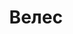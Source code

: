 --- 
title: "Велес" 
site: "www.veles-crimea.com.ua; www.velescrimea.ru" 
town: "Севастополь" 
tel: ["+38 050 530 11 36, +7 978 739 37 27"] 
address: "Россия, АР Крым, г. Севастополь ул. Розы Люксембург 77/1, г. Севастополь ул. Частника 106" 
mail: "veles_771@mail.ru" 
--- 